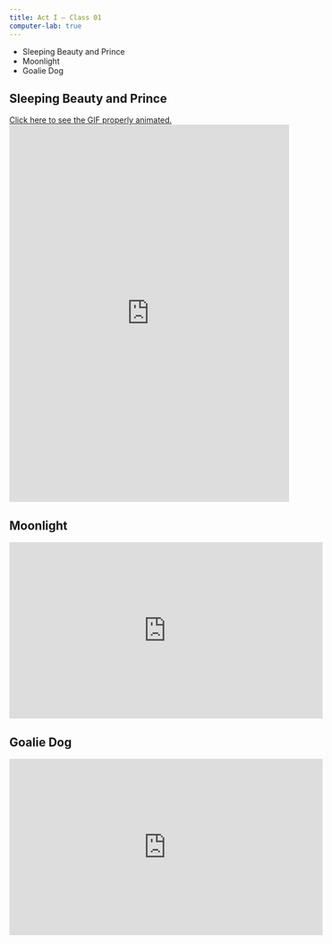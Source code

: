 ```yaml
---
title: Act I — Class 01
computer-lab: true
---
```


- Sleeping Beauty and Prince
- Moonlight
- Goalie Dog

## Sleeping Beauty and Prince

<a href="https://www.facebook.com/permalink.php?story_fbid=1918698441696465&id=1913407308892245">
Click here to see the GIF properly animated.
</a>

<iframe src="https://www.facebook.com/plugins/post.php?href=https%3A%2F%2Fwww.facebook.com%2Fpermalink.php%3Fstory_fbid%3D1918698441696465%26id%3D1913407308892245&width=500" width="500" height="674" style="border:none;overflow:hidden" scrolling="no" frameborder="0" allowTransparency="true"></iframe>

## Moonlight

<iframe src="https://www.facebook.com/plugins/video.php?href=https%3A%2F%2Fwww.facebook.com%2Fifilm.tw%2Fvideos%2F10155000899652486%2F&show_text=0&width=560" width="560" height="315" style="border:none;overflow:hidden" scrolling="no" frameborder="0" allowTransparency="true" allowFullScreen="true"></iframe>

## Goalie Dog

<iframe src="https://www.facebook.com/plugins/video.php?href=https%3A%2F%2Fwww.facebook.com%2F594346537442616%2Fvideos%2F625358634341406%2F&show_text=0&width=560" width="560" height="315" style="border:none;overflow:hidden" scrolling="no" frameborder="0" allowTransparency="true" allowFullScreen="true"></iframe>


